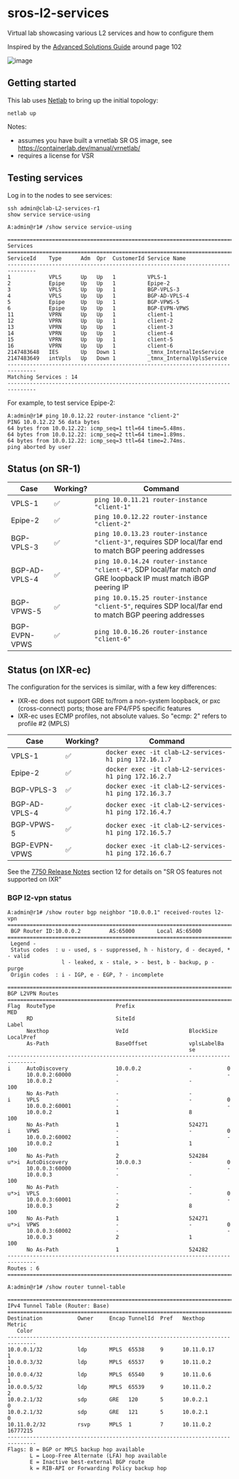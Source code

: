 # sros-l2-services
Virtual lab showcasing various L2 services and how to configure them

Inspired by the [Advanced Solutions Guide](https://documentation.nokia.com/cgi-bin/dbaccessfilename.cgi/3HE14991AAAITQZZA01_V1_Advanced%20Configuration%20Guide%20Part%20II%20for%20Releases%20Up%20To%2022.10.R3.pdf) around page 102

![image](https://github.com/jbemmel/sros-l2-services/assets/2031627/dc195830-c6bf-4923-b0b8-0402580eec69)

## Getting started
This lab uses [Netlab](https://github.com/ipspace/netlab) to bring up the initial topology:
```
netlab up
```
Notes:
* assumes you have built a vrnetlab SR OS image, see https://containerlab.dev/manual/vrnetlab/
* requires a license for VSR

## Testing services
Log in to the nodes to see services:
```
ssh admin@clab-L2-services-r1
show service service-using
```
```
A:admin@r1# /show service service-using 

===============================================================================
Services 
===============================================================================
ServiceId    Type      Adm  Opr  CustomerId Service Name
-------------------------------------------------------------------------------
1            VPLS      Up   Up   1          VPLS-1
2            Epipe     Up   Up   1          Epipe-2
3            VPLS      Up   Up   1          BGP-VPLS-3
4            VPLS      Up   Up   1          BGP-AD-VPLS-4
5            Epipe     Up   Up   1          BGP-VPWS-5
6            Epipe     Up   Up   1          BGP-EVPN-VPWS
11           VPRN      Up   Up   1          client-1
12           VPRN      Up   Up   1          client-2
13           VPRN      Up   Up   1          client-3
14           VPRN      Up   Up   1          client-4
15           VPRN      Up   Up   1          client-5
16           VPRN      Up   Up   1          client-6
2147483648   IES       Up   Down 1          _tmnx_InternalIesService
2147483649   intVpls   Up   Down 1          _tmnx_InternalVplsService
-------------------------------------------------------------------------------
Matching Services : 14
-------------------------------------------------------------------------------
```

For example, to test service Epipe-2:
```
A:admin@r1# ping 10.0.12.22 router-instance "client-2" 
PING 10.0.12.22 56 data bytes
64 bytes from 10.0.12.22: icmp_seq=1 ttl=64 time=5.48ms.
64 bytes from 10.0.12.22: icmp_seq=2 ttl=64 time=1.89ms.
64 bytes from 10.0.12.22: icmp_seq=3 ttl=64 time=2.74ms.
ping aborted by user

```

## Status (on SR-1)

|     Case      |   Working?  |  Command
| ------------- | ----------- | ---------------------------------------------
|  VPLS-1       |     ✅      |  `ping 10.0.11.21 router-instance "client-1"`
|  Epipe-2      |     ✅      |  `ping 10.0.12.22 router-instance "client-2"`
|  BGP-VPLS-3   |     ✅      |  `ping 10.0.13.23 router-instance "client-3"`, requires SDP local/far end to match BGP peering addresses
| BGP-AD-VPLS-4 |     ✅      |  `ping 10.0.14.24 router-instance "client-4"`, SDP local/far match *and* GRE loopback IP must match iBGP peering IP
|  BGP-VPWS-5   |     ✅      |  `ping 10.0.15.25 router-instance "client-5"`, requires SDP local/far end to match BGP peering addresses
| BGP-EVPN-VPWS |     ✅      |  `ping 10.0.16.26 router-instance "client-6"`

## Status (on IXR-ec)

The configuration for the services is similar, with a few key differences:
* IXR-ec does not support GRE to/from a non-system loopback, or pxc (cross-connect) ports; those are FP4/FP5 specific features
* IXR-ec uses ECMP profiles, not absolute values. So "ecmp: 2" refers to profile #2 (MPLS)

|     Case      |   Working?  |  Command
| ------------- | ----------- | ------------------------------------------------------
|  VPLS-1       |     ✅      |  `docker exec -it clab-L2-services-h1 ping 172.16.1.7`
|  Epipe-2      |     ✅      |  `docker exec -it clab-L2-services-h1 ping 172.16.2.7`
|  BGP-VPLS-3   |     ✅      |  `docker exec -it clab-L2-services-h1 ping 172.16.3.7`
| BGP-AD-VPLS-4 |     ✅      |  `docker exec -it clab-L2-services-h1 ping 172.16.4.7`
|  BGP-VPWS-5   |     ✅      |  `docker exec -it clab-L2-services-h1 ping 172.16.5.7`
| BGP-EVPN-VPWS |     ✅      |  `docker exec -it clab-L2-services-h1 ping 172.16.6.7`

See the [7750 Release Notes](https://documentation.nokia.com/aces/cgi-bin/dbaccessfilename.cgi/3HE192690005TQZZA01_V1_SR%20OS%2023.7.R2%20Software%20Release%20Notes.pdf) section 12 for details on "SR OS features not supported on IXR"

### BGP l2-vpn status

```
A:admin@r1# /show router bgp neighbor "10.0.0.1" received-routes l2-vpn
===============================================================================
 BGP Router ID:10.0.0.2         AS:65000       Local AS:65000      
===============================================================================
 Legend -
 Status codes  : u - used, s - suppressed, h - history, d - decayed, * - valid
                 l - leaked, x - stale, > - best, b - backup, p - purge
 Origin codes  : i - IGP, e - EGP, ? - incomplete

===============================================================================
BGP L2VPN Routes
===============================================================================
Flag  RouteType                   Prefix                             MED
      RD                          SiteId                             Label
      Nexthop                     VeId                   BlockSize   LocalPref
      As-Path                     BaseOffset             vplsLabelBa 
                                                         se          
-------------------------------------------------------------------------------
i     AutoDiscovery               10.0.0.2               -           0
      10.0.0.2:60000              -                                  -
      10.0.0.2                    -                      -           100
      No As-Path                  -                      -            
i     VPLS                        -                      -           0
      10.0.0.2:60001              -                                  -
      10.0.0.2                    1                      8           100
      No As-Path                  1                      524271       
i     VPWS                        -                      -           0
      10.0.0.2:60002              -                                  -
      10.0.0.2                    1                      1           100
      No As-Path                  2                      524284       
u*>i  AutoDiscovery               10.0.0.3               -           0
      10.0.0.3:60000              -                                  -
      10.0.0.3                    -                      -           100
      No As-Path                  -                      -            
u*>i  VPLS                        -                      -           0
      10.0.0.3:60001              -                                  -
      10.0.0.3                    2                      8           100
      No As-Path                  1                      524271       
u*>i  VPWS                        -                      -           0
      10.0.0.3:60002              -                                  -
      10.0.0.3                    2                      1           100
      No As-Path                  1                      524282       
-------------------------------------------------------------------------------
Routes : 6
===============================================================================

A:admin@r1# /show router tunnel-table 

===============================================================================
IPv4 Tunnel Table (Router: Base)
===============================================================================
Destination           Owner     Encap TunnelId  Pref   Nexthop        Metric
   Color                                                              
-------------------------------------------------------------------------------
10.0.0.1/32           ldp       MPLS  65538     9      10.11.0.17     1
10.0.0.3/32           ldp       MPLS  65537     9      10.11.0.2      1
10.0.0.4/32           ldp       MPLS  65540     9      10.11.0.6      1
10.0.0.5/32           ldp       MPLS  65539     9      10.11.0.2      2
10.0.2.1/32           sdp       GRE   120       5      10.0.2.1       0
10.0.2.1/32           sdp       GRE   121       5      10.0.2.1       0
10.11.0.2/32          rsvp      MPLS  1         7      10.11.0.2      16777215
-------------------------------------------------------------------------------
Flags: B = BGP or MPLS backup hop available
       L = Loop-Free Alternate (LFA) hop available
       E = Inactive best-external BGP route
       k = RIB-API or Forwarding Policy backup hop

```
